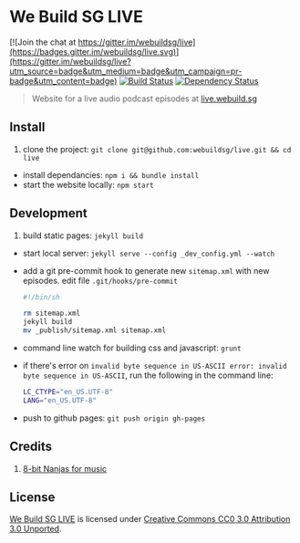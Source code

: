 # We Build SG LIVE

[![Join the chat at https://gitter.im/webuildsg/live](https://badges.gitter.im/webuildsg/live.svg)](https://gitter.im/webuildsg/live?utm_source=badge&utm_medium=badge&utm_campaign=pr-badge&utm_content=badge) [![Build Status](https://travis-ci.org/webuildsg/live.svg)](https://travis-ci.org/webuildsg/live) [![Dependency Status](https://gemnasium.com/webuildsg/live.svg)](https://gemnasium.com/webuildsg/live)

> Website for a live audio podcast episodes at [live.webuild.sg](https://live.webuild.sg)

## Install

1. clone the project: `git clone git@github.com:webuildsg/live.git && cd live`
- install dependancies: `npm i && bundle install`
- start the website locally: `npm start`

## Development

1. build static pages: `jekyll build`
- start local
server: `jekyll serve --config _dev_config.yml --watch`
- add a git pre-commit hook to generate new `sitemap.xml` with new episodes. edit file `.git/hooks/pre-commit`

  ```sh
  #!/bin/sh

  rm sitemap.xml
  jekyll build
  mv _publish/sitemap.xml sitemap.xml
  ```
- command line watch for building css and javascript: `grunt`
- if there's error on `invalid byte sequence in US-ASCII
error: invalid byte sequence in US-ASCII`, run the following in the command line:

  ```sh
  LC_CTYPE="en_US.UTF-8"
  LANG="en_US.UTF-8"
  ```

- push to github pages: `git push origin gh-pages`

## Credits

1. [8-bit Nanjas for music](http://freemusicarchive.org/music/8-Bit_Ninjas/Party_in_Space/kzz007_-_12_-_8-bit_ninjas_-_shiny_spaceship)

## License

[We Build SG LIVE](http://live.webuild.sg) is licensed under [Creative Commons CC0 3.0 Attribution 3.0 Unported](http://creativecommons.org/licenses/by/3.0).
